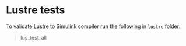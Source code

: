 # Lustre tests

To validate Lustre to Simulink compiler run the following in `lustre` folder:

> lus_test_all


